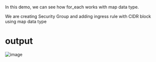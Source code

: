 In this demo, we can see how for_each works with map data type.

We are creating Security Group and adding ingress rule with CIDR block using map data type

# output
![image](https://user-images.githubusercontent.com/54283806/151695044-0b21242d-4681-44cc-82cf-4ec89928c325.png)



